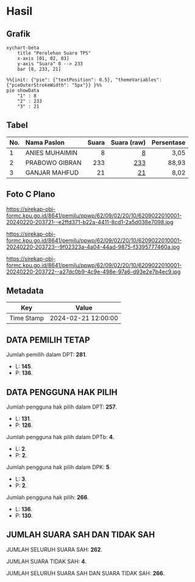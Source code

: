 # Hasil

## Grafik

```mermaid
xychart-beta
    title "Perolehan Suara TPS"
    x-axis [01, 02, 03]
    y-axis "Suara" 0 --> 233
    bar [8, 233, 21]
```

```mermaid
%%{init: {"pie": {"textPosition": 0.5}, "themeVariables": {"pieOuterStrokeWidth": "5px"}} }%%
pie showData
    "1" : 8
    "2" : 233
    "3" : 21
```

## Tabel

| No. | Nama Paslon    | Suara | Suara (raw) | Persentase |
|:--- |:-------------- | -----:| -----------:| ----------:|
| 1   | ANIES MUHAIMIN | 8     | [8][p-1]    | 3,05       |
| 2   | PRABOWO GIBRAN | 233   | [233][p-2]  | 88,93      |
| 3   | GANJAR MAHFUD  | 21    | [21][p-3]   | 8,02       |


[p-1]: https://github.com/gigit-pemilu/pemilu-2024-62-kalimantan-tengah/blob/main/pilpres/hitung-suara/sub/62-kalimantan-tengah/sub/09-lamandau/sub/02-delang/sub/2010-nyalang/sub/001-tps/sub/paslon-1.txt
[p-2]: https://github.com/gigit-pemilu/pemilu-2024-62-kalimantan-tengah/blob/main/pilpres/hitung-suara/sub/62-kalimantan-tengah/sub/09-lamandau/sub/02-delang/sub/2010-nyalang/sub/001-tps/sub/paslon-2.txt
[p-3]: https://github.com/gigit-pemilu/pemilu-2024-62-kalimantan-tengah/blob/main/pilpres/hitung-suara/sub/62-kalimantan-tengah/sub/09-lamandau/sub/02-delang/sub/2010-nyalang/sub/001-tps/sub/paslon-3.txt

## Foto C Plano

https://sirekap-obj-formc.kpu.go.id/8641/pemilu/ppwp/62/09/02/20/10/6209022010001-20240220-203721--e2ffd371-b22a-4411-8cd1-2a5d038e7098.jpg

https://sirekap-obj-formc.kpu.go.id/8641/pemilu/ppwp/62/09/02/20/10/6209022010001-20240220-203723--9f02323a-4a04-44ad-9875-f3395777460a.jpg

https://sirekap-obj-formc.kpu.go.id/8641/pemilu/ppwp/62/09/02/20/10/6209022010001-20240220-203722--a27dc0b9-4c9e-498e-97a6-d93e2e7b4ec9.jpg


## Metadata

| Key        | Value               |
| ---------- | ------------------- |
| Time Stamp | 2024-02-21 12:00:00 |


## DATA PEMILIH TETAP

Jumlah pemilih dalam DPT: **281**.
 * L: **145**.
 * P: **136**.

## DATA PENGGUNA HAK PILIH

Jumlah pengguna hak pilih dalam DPT: **257**.
 * L: **131**.
 * P: **126**.

Jumlah pengguna hak pilih dalam DPTb: **4**.
 * L: **2**.
 * P: **2**.

Jumlah pengguna hak pilih dalam DPK: **5**.
 * L: **3**.
 * P: **2**.

Jumlah pengguna hak pilih: **266**.
 * L: **136**.
 * P: **130**.

## JUMLAH SUARA SAH DAN TIDAK SAH

JUMLAH SELURUH SUARA SAH: **262**.

JUMLAH SUARA TIDAK SAH: **4**.

JUMLAH SELURUH SUARA SAH DAN SUARA TIDAK SAH: **266**.


